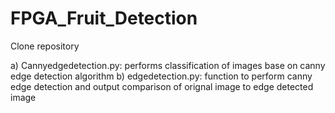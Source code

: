 # FPGA_Fruit_Detection

Clone repository

a) Cannyedgedetection.py: performs classification of images base on canny edge detection algorithm
b) edgedetection.py: function to perform canny edge detection and output comparison of orignal image to edge detected image 
